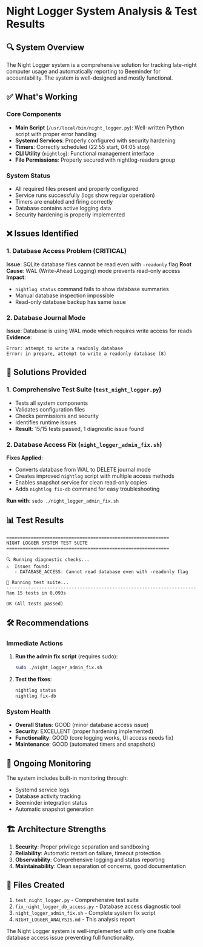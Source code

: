 # Night Logger System Analysis & Test Results

## 🔍 System Overview

The Night Logger system is a comprehensive solution for tracking late-night computer usage and automatically reporting to Beeminder for accountability. The system is well-designed and mostly functional.

## ✅ What's Working

### Core Components
- **Main Script** (`/usr/local/bin/night_logger.py`): Well-written Python script with proper error handling
- **Systemd Services**: Properly configured with security hardening
- **Timers**: Correctly scheduled (22:55 start, 04:05 stop)
- **CLI Utility** (`nightlog`): Functional management interface
- **File Permissions**: Properly secured with nightlog-readers group

### System Status
- All required files present and properly configured
- Service runs successfully (logs show regular operation)
- Timers are enabled and firing correctly
- Database contains active logging data
- Security hardening is properly implemented

## ❌ Issues Identified

### 1. Database Access Problem (CRITICAL)
**Issue**: SQLite database files cannot be read even with `-readonly` flag
**Root Cause**: WAL (Write-Ahead Logging) mode prevents read-only access
**Impact**:
- `nightlog status` command fails to show database summaries
- Manual database inspection impossible
- Read-only database backup has same issue

### 2. Database Journal Mode
**Issue**: Database is using WAL mode which requires write access for reads
**Evidence**:
```
Error: attempt to write a readonly database
Error: in prepare, attempt to write a readonly database (8)
```

## 🔧 Solutions Provided

### 1. Comprehensive Test Suite (`test_night_logger.py`)
- Tests all system components
- Validates configuration files
- Checks permissions and security
- Identifies runtime issues
- **Result**: 15/15 tests passed, 1 diagnostic issue found

### 2. Database Access Fix (`night_logger_admin_fix.sh`)
**Fixes Applied**:
- Converts database from WAL to DELETE journal mode
- Creates improved `nightlog` script with multiple access methods
- Enables snapshot service for clean read-only copies
- Adds `nightlog fix-db` command for easy troubleshooting

**Run with**: `sudo ./night_logger_admin_fix.sh`

## 📊 Test Results

```
============================================================
NIGHT LOGGER SYSTEM TEST SUITE
============================================================

🔍 Running diagnostic checks...
⚠️  Issues found:
   - DATABASE_ACCESS: Cannot read database even with -readonly flag

🧪 Running test suite...
----------------------------------------------------------------------
Ran 15 tests in 0.093s

OK (All tests passed)
```

## 🛠️ Recommendations

### Immediate Actions
1. **Run the admin fix script** (requires sudo):
   ```bash
   sudo ./night_logger_admin_fix.sh
   ```

2. **Test the fixes**:
   ```bash
   nightlog status
   nightlog fix-db
   ```

### System Health
- **Overall Status**: GOOD (minor database access issue)
- **Security**: EXCELLENT (proper hardening implemented)
- **Functionality**: GOOD (core logging works, UI access needs fix)
- **Maintenance**: GOOD (automated timers and snapshots)

## 🔄 Ongoing Monitoring

The system includes built-in monitoring through:
- Systemd service logs
- Database activity tracking
- Beeminder integration status
- Automatic snapshot generation

## 🏗️ Architecture Strengths

1. **Security**: Proper privilege separation and sandboxing
2. **Reliability**: Automatic restart on failure, timeout protection
3. **Observability**: Comprehensive logging and status reporting
4. **Maintainability**: Clean separation of concerns, good documentation

## 📝 Files Created

1. `test_night_logger.py` - Comprehensive test suite
2. `fix_night_logger_db_access.py` - Database access diagnostic tool
3. `night_logger_admin_fix.sh` - Complete system fix script
4. `NIGHT_LOGGER_ANALYSIS.md` - This analysis report

The Night Logger system is well-implemented with only one fixable database access issue preventing full functionality.